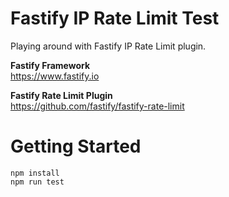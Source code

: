 # Fastify IP Rate Limit Test
Playing around with Fastify IP Rate Limit plugin.

**Fastify Framework** <br>
https://www.fastify.io <br>

**Fastify Rate Limit Plugin** <br>
https://github.com/fastify/fastify-rate-limit


# Getting Started
```
npm install
npm run test
```



